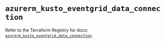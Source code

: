 # `azurerm_kusto_eventgrid_data_connection`

Refer to the Terraform Registry for docs: [`azurerm_kusto_eventgrid_data_connection`](https://registry.terraform.io/providers/hashicorp/azurerm/4.4.0/docs/resources/kusto_eventgrid_data_connection).
